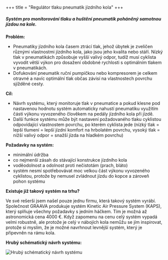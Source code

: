 +++
title = "Regulátor tlaku pneumatik jízdního kola"
+++

##### ***Systém pro monitorování tlaku a huštění pneumatik poháněný samotnou jízdou na kole.***

**Problém:**
- Pneumatiky jízdního kola časem ztrácí tlak, jehož úbytek je zveličen různými vlastnostmi jízdního kola, jako jsou jeho kvalita nebo stáří. Nízký tlak v pneumatikách způsobuje vyšší valivý odpor, tudíž musí cyklista vyvodit větší výkon pro dosažení obdobné rychlosti s optimálním tlakem v pneumatikách. 
- Dofukování pneumatik ruční pumpičkou nebo kompresorem je celkem otravné a navíc optimální tlak občas závisí na vlastnostech povrchu sjížděné cesty.

**Cíl:**
- Návrh systému, který monitoruje tlak v pneumatice a pokud klesne pod nastavenou hodnotu systém automaticky nahustí pneumatiku využitím části výkonu vyvozeného člověkem na pedály jízdního kola při jízdě.
- Další funkce systému může být nastavení požadovaného tlaku cyklistou odpovídající vlastnostem povrchu, po kterém cyklista jede (nízký tlak = lepší tlumení = lepší jízdní komfort na hrbolatém povrchu, vysoký tlak = nižší valivý odpor = snažší jízda na hladkém povrchu)

**Požadavky na systém:**
- minimální údržba
- co nejmenší zásah do stávající konstrukce jízdního kola
- voděodolnost a odolnost proti nečistotám (prach, bláto)
- systém nesmí spotřebovávat moc velkou část výkonu vyvozeného cyklistou, protože by nemusel zvládnout jízdu do kopce a zároveň pohon systému

**Existuje již takový systém na trhu?**

Ve své rešerši jsem našel pouze jednu firmu, která takový systém vyrábí. Společnost GRAAVA produkuje systém Kinetic Air Pressure System (KAPS), který splňuje všechny požadavky s jedním háčkem. Tím je možná až astronomická cena 4000 €. Když zapomenu na cenu celý systém vypadá velmi robustně, ale protože je celý v nábojích kola nemůžu se jím inspirovat, protože si myslím, že je možné navrhnout levnější systém, který je připevněn na rámu kola.

**Hrubý schématický návrh systému:**

![Hrubý schématický návrh systému](/267339_ZPC_2025/images/hrubykoncept.png)